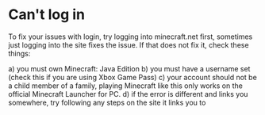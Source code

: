 # Can't log in

To fix your issues with login, try logging into minecraft.net first, sometimes just logging into the site fixes the issue. If that does not fix it, check these things:

a) you must own Minecraft: Java Edition
b) you must have a username set (check this if you are using Xbox Game Pass)
c) your account should not be a child member of a family, playing Minecraft like this only works on the official Minecraft Launcher for PC.
d) if the error is different and links you somewhere, try following any steps on the site it links you to
